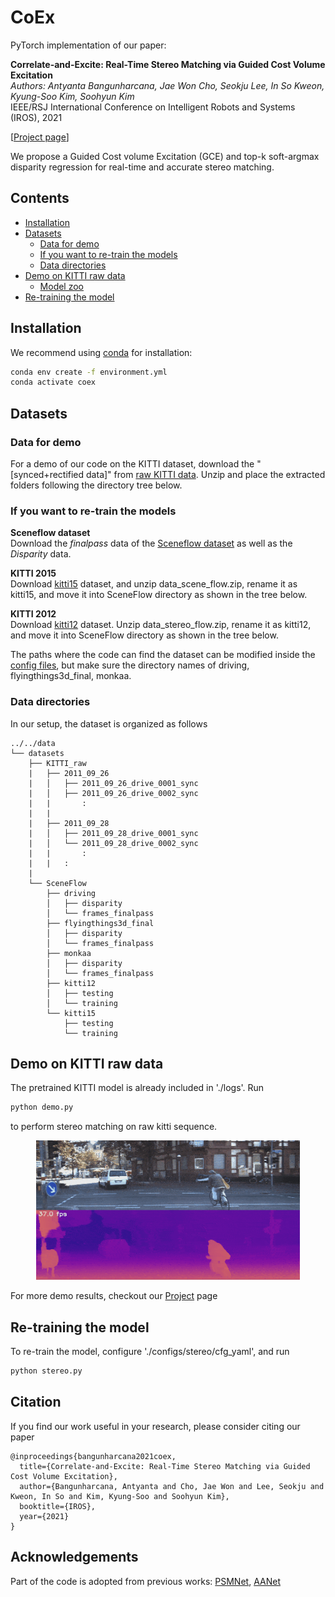 # CoEx

PyTorch implementation of our paper: 


**Correlate-and-Excite: Real-Time Stereo Matching via Guided Cost Volume Excitation**  
*Authors: Antyanta Bangunharcana, Jae Won Cho, Seokju Lee, In So Kweon, Kyung-Soo Kim, Soohyun Kim*  
IEEE/RSJ International Conference on Intelligent Robots and Systems (IROS), 2021

\[[Project page](https://antabangun.github.io/projects/CoEx/)\]

We propose a Guided Cost volume Excitation (GCE) and top-k soft-argmax disparity regression for real-time and accurate stereo matching. 

## Contents
- [Installation](#installation)
- [Datasets](#datasets)
    - [Data for demo](#data-for-demo)
    - [If you want to re-train the models](#if-you-want-to-re-train-the-models)
    - [Data directories](#data-directories)
- [Demo on KITTI raw data](#demo-on-kitti-raw-data)
    - [Model zoo](#model-zoo)
- [Re-training the model](#re-training-the-model)

## Installation

We recommend using [conda](https://www.anaconda.com/distribution/) for installation: 
```bash
conda env create -f environment.yml
conda activate coex
```

## Datasets

### Data for demo

For a demo of our code on the KITTI dataset, download the "\[synced+rectified data\]" from [raw KITTI data](http://www.cvlibs.net/datasets/kitti/raw_data.php). Unzip and place the extracted folders following the directory tree below. 
       
### If you want to re-train the models
**Sceneflow dataset**  
Download the *finalpass* data of the [Sceneflow dataset](https://lmb.informatik.uni-freiburg.de/resources/datasets/SceneFlowDatasets.en.html) as well as the *Disparity* data.

**KITTI 2015**  
Download [kitti15](http://www.cvlibs.net/datasets/kitti/eval_scene_flow.php?benchmark=stereo) dataset, and unzip data_scene_flow.zip, rename it as kitti15, and move it into SceneFlow directory as shown in the tree below.

**KITTI 2012**  
Download [kitti12](http://www.cvlibs.net/datasets/kitti/eval_stereo_flow.php?benchmark=stereo) dataset. Unzip data_stereo_flow.zip, rename it as kitti12, and move it into SceneFlow directory as shown in the tree below.

The paths where the code can find the dataset can be modified inside the [config files](/configs/stereo/cfg_coex.yaml), but make sure the directory names of driving, flyingthings3d_final, monkaa.

### Data directories

In our setup, the dataset is organized as follows
```
../../data
└── datasets
    ├── KITTI_raw
    |   ├── 2011_09_26
    |   │   ├── 2011_09_26_drive_0001_sync
    |   │   ├── 2011_09_26_drive_0002_sync
    |   |       :
    |   |
    |   ├── 2011_09_28
    |   │   ├── 2011_09_28_drive_0001_sync
    |   │   └── 2011_09_28_drive_0002_sync
    |   |       :
    |   |   :    
    |
    └── SceneFlow
        ├── driving
        │   ├── disparity
        │   └── frames_finalpass
        ├── flyingthings3d_final
        │   ├── disparity
        │   └── frames_finalpass
        ├── monkaa
        │   ├── disparity
        │   └── frames_finalpass
        ├── kitti12
        │   ├── testing
        │   └── training
        └── kitti15
            ├── testing
            └── training
```

## Demo on KITTI raw data
The pretrained KITTI model is already included in './logs'.
Run
```bash
python demo.py
```
to perform stereo matching on raw kitti sequence. 

<p align="center">
  <img width="422" height="223" src="./imgs/coex_compress.gif" data-zoomable>
</p>

For more demo results, checkout our [Project](https://antabangun.github.io/projects/CoEx/#demo) page

## Re-training the model
To re-train the model, configure './configs/stereo/cfg_yaml', and run
```bash
python stereo.py
```

## Citation

If you find our work useful in your research, please consider citing our paper

    @inproceedings{bangunharcana2021coex,
      title={Correlate-and-Excite: Real-Time Stereo Matching via Guided Cost Volume Excitation},
      author={Bangunharcana, Antyanta and Cho, Jae Won and Lee, Seokju and Kweon, In So and Kim, Kyung-Soo and Soohyun Kim},
      booktitle={IROS},
      year={2021}
    }

## Acknowledgements

Part of the code is adopted from previous works: [PSMNet](https://github.com/JiaRenChang/PSMNet), [AANet](https://github.com/haofeixu/aanet)